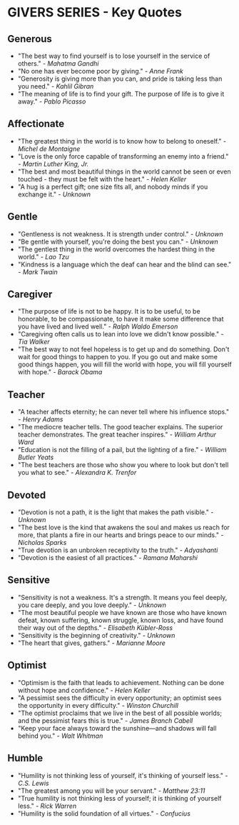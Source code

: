 # GIVERS SERIES - Key Quotes

## Generous
- "The best way to find yourself is to lose yourself in the service of others." - *Mahatma Gandhi*
- "No one has ever become poor by giving." - *Anne Frank*
- "Generosity is giving more than you can, and pride is taking less than you need." - *Kahlil Gibran*
- "The meaning of life is to find your gift. The purpose of life is to give it away." - *Pablo Picasso*

## Affectionate
- "The greatest thing in the world is to know how to belong to oneself." - *Michel de Montaigne*
- "Love is the only force capable of transforming an enemy into a friend." - *Martin Luther King, Jr.*
- "The best and most beautiful things in the world cannot be seen or even touched - they must be felt with the heart." - *Helen Keller*
- "A hug is a perfect gift; one size fits all, and nobody minds if you exchange it." - *Unknown*

## Gentle
- "Gentleness is not weakness. It is strength under control." - *Unknown*
- "Be gentle with yourself, you're doing the best you can." - *Unknown*
- "The gentlest thing in the world overcomes the hardest thing in the world." - *Lao Tzu*
- "Kindness is a language which the deaf can hear and the blind can see." - *Mark Twain*

## Caregiver
- "The purpose of life is not to be happy. It is to be useful, to be honorable, to be compassionate, to have it make some difference that you have lived and lived well." - *Ralph Waldo Emerson*
- "Caregiving often calls us to lean into love we didn't know possible." - *Tia Walker*
- "The best way to not feel hopeless is to get up and do something. Don't wait for good things to happen to you. If you go out and make some good things happen, you will fill the world with hope, you will fill yourself with hope." - *Barack Obama*

## Teacher
- "A teacher affects eternity; he can never tell where his influence stops." - *Henry Adams*
- "The mediocre teacher tells. The good teacher explains. The superior teacher demonstrates. The great teacher inspires." - *William Arthur Ward*
- "Education is not the filling of a pail, but the lighting of a fire." - *William Butler Yeats*
- "The best teachers are those who show you where to look but don't tell you what to see." - *Alexandra K. Trenfor*

## Devoted
- "Devotion is not a path, it is the light that makes the path visible." - *Unknown*
- "The best love is the kind that awakens the soul and makes us reach for more, that plants a fire in our hearts and brings peace to our minds." - *Nicholas Sparks*
- "True devotion is an unbroken receptivity to the truth." - *Adyashanti*
- "Devotion is the easiest of all practices." - *Ramana Maharshi*

## Sensitive
- "Sensitivity is not a weakness. It's a strength. It means you feel deeply, you care deeply, and you love deeply." - *Unknown*
- "The most beautiful people we have known are those who have known defeat, known suffering, known struggle, known loss, and have found their way out of the depths." - *Elisabeth Kübler-Ross*
- "Sensitivity is the beginning of creativity." - *Unknown*
- "The heart that gives, gathers." - *Marianne Moore*

## Optimist
- "Optimism is the faith that leads to achievement. Nothing can be done without hope and confidence." - *Helen Keller*
- "A pessimist sees the difficulty in every opportunity; an optimist sees the opportunity in every difficulty." - *Winston Churchill*
- "The optimist proclaims that we live in the best of all possible worlds; and the pessimist fears this is true." - *James Branch Cabell*
- "Keep your face always toward the sunshine—and shadows will fall behind you." - *Walt Whitman*

## Humble
- "Humility is not thinking less of yourself, it's thinking of yourself less." - *C.S. Lewis*
- "The greatest among you will be your servant." - *Matthew 23:11*
- "True humility is not thinking less of yourself; it is thinking of yourself less." - *Rick Warren*
- "Humility is the solid foundation of all virtues." - *Confucius*
